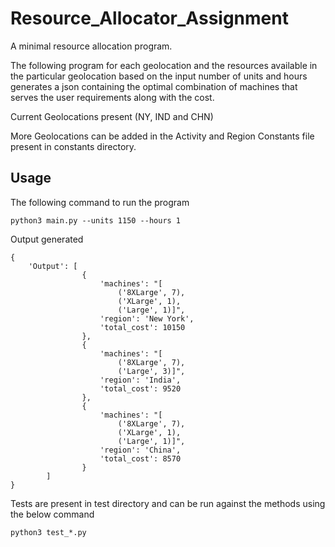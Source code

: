 # Resource_Allocator_Assignment
A minimal resource allocation program. 

The following program for each geolocation and the resources available in the particular geolocation based on the input number of units and hours generates a json containing the optimal combination of machines that serves the user requirements along with the cost.

Current Geolocations present (NY, IND and CHN)

More Geolocations can be added in the Activity and Region Constants file present in constants directory.

## Usage
The following command to run the program

```
python3 main.py --units 1150 --hours 1
```

Output generated

```
{
    'Output': [ 
                {
                    'machines': "[
                        ('8XLarge', 7), 
                        ('XLarge', 1), 
                        ('Large', 1)]",
                    'region': 'New York',
                    'total_cost': 10150
                },
                {
                    'machines': "[
                        ('8XLarge', 7), 
                        ('Large', 3)]",
                    'region': 'India',
                    'total_cost': 9520
                },
                {
                    'machines': "[
                        ('8XLarge', 7), 
                        ('XLarge', 1), 
                        ('Large', 1)]",
                    'region': 'China',
                    'total_cost': 8570
                }
        ]
}
```
Tests are present in test directory and can be run against the methods using the below command
```
python3 test_*.py
```
